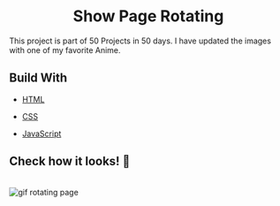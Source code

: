 <h1 align="center"> Show Page Rotating </h1>
<p align="left"> This project is part of 50 Projects in 50 days. I have updated the images with one of my favorite Anime.</p>


## Build With

- [HTML](https://developer.mozilla.org/en-US/docs/Web/HTML)

- [CSS](https://developer.mozilla.org/en-US/docs/Web/CSS)

- [JavaScript](https://www.javascript.com/)

## Check how it looks! 👀

<br>

<img align="center" src="./rotating-page-ezgif.com-gif-maker.gif" alt="gif rotating page">